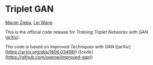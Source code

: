 # Triplet GAN
[Maciej Zieba](https://www.ii.pwr.edu.pl/~zieba/), [Lei Wang](http://www.uow.edu.au/~leiw/)

This is the official code release for *Training Triplet Networks with GAN* ([arXiv](https://arxiv.org/abs/1704.02227)).

The code is based on *Improved Techniques with GAN* ([arXiv] (https://arxiv.org/abs/1606.03498)) ([code] (https://github.com/openai/improved-gan))